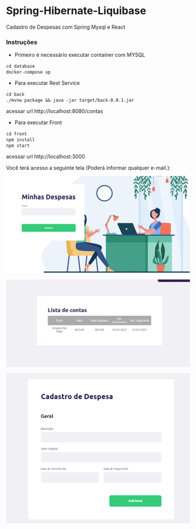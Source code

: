 # Spring-Hibernate-Liquibase
Cadastro de Despesas com Spring Mysql e React

### Instruções

* Primeiro é necessário executar container com MYSQL

```
cd database
docker-compose up
```

* Para executar Rest Service

```
cd back
./mvnw package && java -jar target/back-0.0.1.jar
```

acessar url http://localhost:8080/contas

* Para executar Front

```
cd front
npm install
npm start
```

acessar url http://localhost:3000

Você terá acesso a seguinte tela (Poderá informar qualquer e-mail.):

![Tela principal](https://raw.githubusercontent.com/samuelgenio/Spring-Hibernate-Liquibase/main/imgs/img1.PNG)

![Lista de Despesas](https://raw.githubusercontent.com/samuelgenio/Spring-Hibernate-Liquibase/main/imgs/img2.PNG)

![Adicionar Despesas](https://raw.githubusercontent.com/samuelgenio/Spring-Hibernate-Liquibase/main/imgs/img3.PNG)

